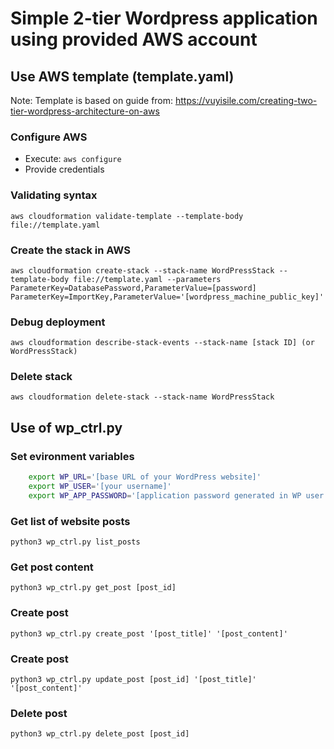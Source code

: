 # Simple 2-tier Wordpress application using provided AWS account

## Use AWS template (template.yaml)
Note: Template is based on guide from: https://vuyisile.com/creating-two-tier-wordpress-architecture-on-aws

### Configure AWS
* Execute: `aws configure`
* Provide credentials

### Validating syntax
`aws cloudformation validate-template --template-body file://template.yaml`

### Create the stack in AWS
`aws cloudformation create-stack --stack-name WordPressStack --template-body file://template.yaml --parameters ParameterKey=DatabasePassword,ParameterValue=[password] ParameterKey=ImportKey,ParameterValue='[wordpress_machine_public_key]'`

### Debug deployment
`aws cloudformation describe-stack-events --stack-name [stack ID] (or WordPressStack)`

### Delete stack
`aws cloudformation delete-stack --stack-name WordPressStack`

## Use of wp_ctrl.py

### Set evironment variables
```bash
    export WP_URL='[base URL of your WordPress website]'
    export WP_USER='[your username]'
    export WP_APP_PASSWORD='[application password generated in WP user panel]'
```

### Get list of website posts
`python3 wp_ctrl.py list_posts`

### Get post content 
`python3 wp_ctrl.py get_post [post_id]`

### Create post 
`python3 wp_ctrl.py create_post '[post_title]' '[post_content]'`

### Create post 
`python3 wp_ctrl.py update_post [post_id] '[post_title]' '[post_content]'`

### Delete post 
`python3 wp_ctrl.py delete_post [post_id]`